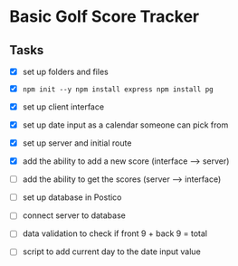 # Basic Golf Score Tracker

## Tasks
- [x] set up folders and files
- [x] ```npm init --y npm install express npm install pg```
- [x] set up client interface
- [x] set up date input as a calendar someone can pick from
- [x] set up server and initial route
- [x] add the ability to add a new score (interface --> server)
- [ ] add the ability to get the scores (server --> interface)
- [ ] set up database in Postico
- [ ] connect server to database


- [ ] data validation to check if front 9 + back 9 = total
- [ ] script to add current day to the date input value